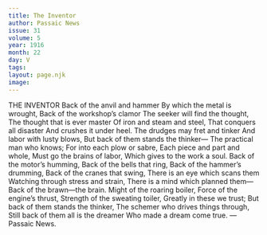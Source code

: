 ```yaml
---
title: The Inventor
author: Passaic News
issue: 31
volume: 5
year: 1916
month: 22
day: V
tags:
layout: page.njk
image:
---
```

THE INVENTOR       Back of the anvil and hammer    By which the metal is wrought,    Back of the workshop’s clamor    The seeker will find the thought,    The thought that is ever master    Of iron and steam and steel,    That conquers all disaster    And crushes it under heel.       The drudges may fret and tinker    And labor with lusty blows,    But back of them stands the thinker—    The practical man who knows;    For into each plow or sabre,    Each piece and part and whole,    Must go the brains of labor,    Which gives to the work a soul.       Back of the motor’s humming,    Back of the bells that ring,    Back of the hammer’s drumming,    Back of the cranes that swing,    There is an eye which scans them    Watching through stress and strain,    There is a mind which planned them—    Back of the brawn—the brain.       Might of the roaring boiler,    Force of the engine’s thrust,    Strength of the sweating toiler,    Greatly in these we trust;    But back of them stands the thinker,    The schemer who drives things through,    Still back of them all is the dreamer    Who made a dream come true.       —Passaic News.    




